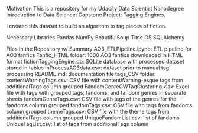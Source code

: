 Motivation
This is a repository for my Udacity Data Scientist Nanodegree Introduction to Data Science: Capstone Project: Tagging Engines.

I created this dataset to build an algorithm to tag pieces of fiction.

Necessary Libraries
Pandas
NumPy
BeautifulSoup
Time
OS
SQLAlchemy

Files in the Repository w/ Summary
AO3_ETLPipeline.ipynb: ETL pipeline for AO3 fanfics
Fanfic_HTML folder: 1000 AO3 fanfics downloaded in HTML format
fictionTaggingEngine.db: SQLite database with processed dataset stored in tables
inProcessAO3data.csv: dataset prior to manual tag processing
README.md: documentation file
tags_CSV folder:
  contentWarningTags.csv: CSV file with contentWarning-esque tags from additionalTags column grouped
  FandomGenreCWTagClustering.xlsx: Excel file with tags with grouped tags, fandoms, and fandom genres in separate sheets
  fandomGenreTags.csv: CSV file with tags of the genres for the fandoms column grouped
  fandomTags.csv: CSV file with tags from fandoms column grouped
  themeTags.csv: CSV file with the theme tags from additionalTags column grouped
UniqueFandomList.csv: list of fandoms
UniqueTagList.csv: list of tags from additionalTags column
